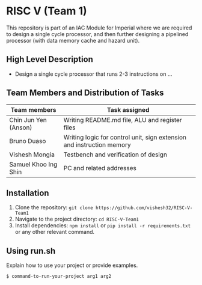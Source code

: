 # RISC V (Team 1) 

This repository is part of an IAC Module for Imperial where we are required to design a single cycle processor, and then further designing a pipelined processor (with data memory cache and hazard unit).

## High Level Description

- Design a single cycle processor that runs 2-3 instructions on ...

## Team Members and Distribution of Tasks

| Team members         | Task assigned                                                         |
|----------------------|-----------------------------------------------------------------------|
| Chin Jun Yen (Anson) | Writing README.md file, ALU and register files                        |
| Bruno Duaso          | Writing logic for control unit, sign extension and instruction memory |
| Vishesh Mongia       | Testbench and verification of design                                  |
| Samuel Khoo Ing Shin | PC and related addresses                                              |

## Installation

1. Clone the repository: `git clone https://github.com/vishesh32/RISC-V-Team1`
2. Navigate to the project directory: `cd RISC-V-Team1`
3. Install dependencies: `npm install` or `pip install -r requirements.txt` or any other relevant command.

## Using run.sh 

Explain how to use your project or provide examples.

```bash
$ command-to-run-your-project arg1 arg2
